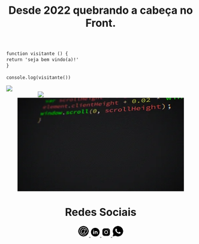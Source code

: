 <header>
  <h1 align="center"> Desde 2022 quebrando a cabeça no Front. </h1>
</header>  


  ```
function visitante () {
  return 'seja bem vindo(a)!'
}

console.log(visitante())
```
<div>
  
  <img align="left" width="350em" height="auto" src="https://github-readme-stats.vercel.app/api?username=theRamosDev&show_icons=true&theme=chartreuse-dark&include_all_commits=true&count_private=true"/>
  <img align="right" width="420em" height="auto" src="https://github-readme-stats.vercel.app/api/top-langs/?username=theRamosDev&layout=compact&langs_count=16&theme=chartreuse-dark"/>
</div>




  <br>  
  
  <div align="center">
  <img align="center" height="250" alt="coding-time" src="giphy.webp">
  <h1 align="center">Redes Sociais</h1>
    <a href = "mailto: vagnerramosofic@gmail.com">
      <img width="30" src="icons8-sinal-de-e-mail-100.png">
    </a>
    <a href = "#">
      <img width="25" src="icons8-linkedin-circundado-100.png">
    </a>
    <a href = "#">
      <img width="25" src="icons8-instagram-90.png">
    </a>
    <a href = "https://wa.me/5555984250248?text=Olá!%20Eu%20venho%20do%20seu%20Github.">
      <img width="30" src="icons8-whatsapp-100.png">
    </a>
</div>
  
